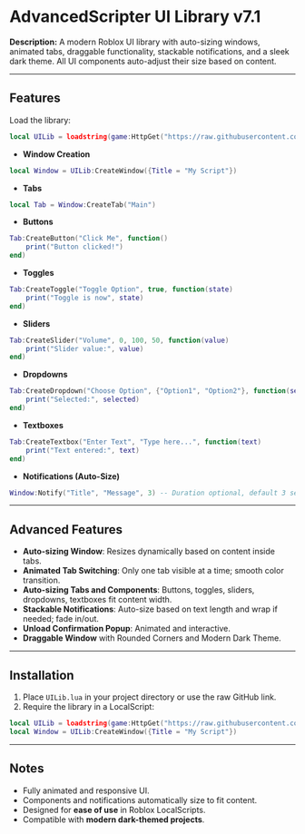 # AdvancedScripter UI Library v7.1

**Description:**
A modern Roblox UI library with auto-sizing windows, animated tabs, draggable functionality, stackable notifications, and a sleek dark theme. All UI components auto-adjust their size based on content.

---

## Features

Load the library:

```lua
local UILib = loadstring(game:HttpGet("https://raw.githubusercontent.com/HacksCreator102/UILIB/refs/heads/main/source.lua"))()
```

* **Window Creation**

```lua
local Window = UILib:CreateWindow({Title = "My Script"})
```

* **Tabs**

```lua
local Tab = Window:CreateTab("Main")
```

* **Buttons**

```lua
Tab:CreateButton("Click Me", function()
    print("Button clicked!")
end)
```

* **Toggles**

```lua
Tab:CreateToggle("Toggle Option", true, function(state)
    print("Toggle is now", state)
end)
```

* **Sliders**

```lua
Tab:CreateSlider("Volume", 0, 100, 50, function(value)
    print("Slider value:", value)
end)
```

* **Dropdowns**

```lua
Tab:CreateDropdown("Choose Option", {"Option1", "Option2"}, function(selected)
    print("Selected:", selected)
end)
```

* **Textboxes**

```lua
Tab:CreateTextbox("Enter Text", "Type here...", function(text)
    print("Text entered:", text)
end)
```

* **Notifications (Auto-Size)**

```lua
Window:Notify("Title", "Message", 3) -- Duration optional, default 3 seconds
```

---

## Advanced Features

* **Auto-sizing Window**: Resizes dynamically based on content inside tabs.
* **Animated Tab Switching**: Only one tab visible at a time; smooth color transition.
* **Auto-sizing Tabs and Components**: Buttons, toggles, sliders, dropdowns, textboxes fit content width.
* **Stackable Notifications**: Auto-size based on text length and wrap if needed; fade in/out.
* **Unload Confirmation Popup**: Animated and interactive.
* **Draggable Window** with Rounded Corners and Modern Dark Theme.

---

## Installation

1. Place `UILib.lua` in your project directory or use the raw GitHub link.
2. Require the library in a LocalScript:

```lua
local UILib = loadstring(game:HttpGet("https://raw.githubusercontent.com/HacksCreator102/UILIB/refs/heads/main/source.lua"))()
local Window = UILib:CreateWindow({Title = "My Script"})
```

---

## Notes

* Fully animated and responsive UI.
* Components and notifications automatically size to fit content.
* Designed for **ease of use** in Roblox LocalScripts.
* Compatible with **modern dark-themed projects**.
